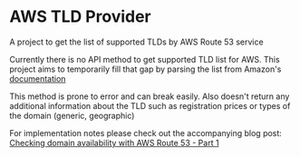 # AWS TLD Provider
A project to get the list of supported TLDs by AWS Route 53 service

Currently there is no API method to get supported TLD list for AWS. This project aims to temporarily fill that gap by parsing the list from Amazon's [documentation](http://docs.aws.amazon.com/Route53/latest/DeveloperGuide/registrar-tld-list.html)

This method is prone to error and can break easily. Also doesn't return any additional information about the TLD such as registration prices or types of the domain (generic, geographic)  

For implementation notes please check out the accompanying blog post: [Checking domain availability with AWS Route 53 - Part 1](http://volkanpaksoy.com/archive/2015/08/04/checking-domain-availability-with-aws-route53-part-1/) 



